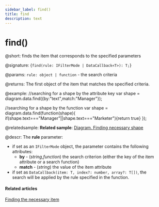 ```yaml
---
sidebar_label: find()
title: find
description: text
---
```


# find()

@short: finds the item that corresponds to the specified parameters

@signature: {`find(rule: IFilterMode | DataCallback<T>): T;`}

@params:
`rule: object | function` - the search criteria

@returns:
The first object of the item that matches the specified criteria.

@example:
//searching for a shape by the attribute key
var shape = diagram.data.find({by:"text",match:"Manager"});

//searching for a shape by the function
var shape = diagram.data.find(function(shape){
	if(shape.text==="Manager"||shape.text==="Marketer"){return true}
});

@relatedsample:
**Related sample**: [Diagram. Finding necessary shape](https://snippet.dhtmlx.com/sete9z73)

@descr:
The **rule** parameter:

- if set as an `IFilterMode` object, the parameter contains the following attributes:
	- **by** - (*string,function*) the search criterion (either the key of the item attribute or a search function)
	- **match** - (*string*) the value of the item attribute
- if set as `DataCallback(item: T, index?: number, array?: T[])`, the search will be applied by the rule specified in the function.


#### Related articles

[Finding the necessary item](../../../guides/manipulating_items/#finding-the-necessary-item)
